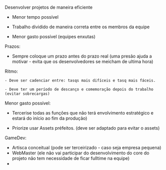 Desenvolver projetos de maneira eficiente

- Menor tempo possível

- Trabalho dividido de maneira correta entre os membros da equipe

- Menor gasto possível (equipes enxutas)



Prazos:

  - Sempre coloque um prazo antes do prazo real (uma presão ajuda a motivar - evita que os desenvolvedores se meicham de ultima hora)

  Ritmo:
  
    - Deve ser cadenciar entre: tasqs mais difíceis e tasq mais fáceis.
    
    - Deve ter um período de descanço e comemoração depois do trabalho (evitar sobrecargas)
    
    
Menor gasto possível:

  - Tercerise todas as funções que não terá envolvimento estratégico e estará do início ao fim da produção)

  - Priorize usar Assets préfeitos. (deve ser adaptado para evitar o assets)

GameDev:
  - Artisca conceitual (pode ser terceirizado - caso seja empresa pequena)
  - WebMaster (ele não vai participar do desenvolvimento do core do projeto não tem necessidade de ficar fulltime na equipe)
  - 
